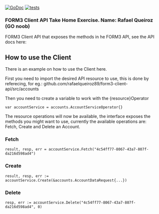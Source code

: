
[![GoDoc](https://godoc.org/github.com/narqo/go-badge?status.svg)](https://godoc.org/github.com/narqo/go-badge)
[![tests](https://github.com/rafaelqueiroz89/form3-client-api/actions/workflows/docker-image-tests.yml/badge.svg?event=push)](https://github.com/rafaelqueiroz89/form3-client-api/actions/workflows/docker-image-tests.yml)

### FORM3 Client API Take Home Exercise. Name: Rafael Queiroz (GO noob)

FORM3 Client API that exposes the methods in he FORM3 API, see the API docs here:

## How to use the Client

There is an example on how to use the Client here.

First you need to import the desired API resource to use, this is done by referecing, for eg.: github.com/rafaelqueiroz89/form3-client-api/src/accounts

Then you need to create a variable to work with the {resource}Operator

`var accountService = accounts.AccountServiceOperator{}`

The resource operations will now be available, the interface exposes the methods you might want to use, currently the available operations are: Fetch, Create and Delete an Account.

### Fetch
`result, resp, err = accountService.Fetch("4c54ff77-8067-43a7-807f-da216d598ad4")`

### Create
`result, resp, err := accountService.Create(&accounts.AccountDataRequest{...})`

### Delete
`resp, err := accountService.Delete("4c54ff77-8067-43a7-807f-da216d598ad4", 0)`